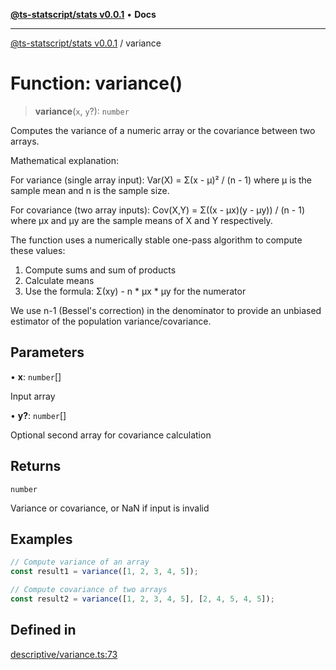 [**@ts-statscript/stats v0.0.1**](../README.md) • **Docs**

***

[@ts-statscript/stats v0.0.1](../globals.md) / variance

# Function: variance()

> **variance**(`x`, `y`?): `number`

Computes the variance of a numeric array or the covariance between two arrays.

Mathematical explanation:

For variance (single array input):
Var(X) = Σ(x - μ)² / (n - 1)
where μ is the sample mean and n is the sample size.

For covariance (two array inputs):
Cov(X,Y) = Σ((x - μx)(y - μy)) / (n - 1)
where μx and μy are the sample means of X and Y respectively.

The function uses a numerically stable one-pass algorithm to compute these values:
1. Compute sums and sum of products
2. Calculate means
3. Use the formula: Σ(xy) - n * μx * μy for the numerator

We use n-1 (Bessel's correction) in the denominator to provide
an unbiased estimator of the population variance/covariance.

## Parameters

• **x**: `number`[]

Input array

• **y?**: `number`[]

Optional second array for covariance calculation

## Returns

`number`

Variance or covariance, or NaN if input is invalid

## Examples

```ts
// Compute variance of an array
const result1 = variance([1, 2, 3, 4, 5]);
```

```ts
// Compute covariance of two arrays
const result2 = variance([1, 2, 3, 4, 5], [2, 4, 5, 4, 5]);
```

## Defined in

[descriptive/variance.ts:73](https://github.com/ts-statscript/stats/blob/a75c9408d625640867618c02c90e8cbacb3c2fa4/src/descriptive/variance.ts#L73)
